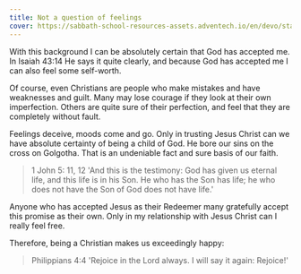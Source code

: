 ```yaml
---
title: Not a question of feelings
cover: https://sabbath-school-resources-assets.adventech.io/en/devo/start-into-life/13-lesson-13/iMZ1679592957448.jpg
---
```


With this background I can be absolutely certain that God has accepted me. In Isaiah 43:1­4 He says it quite clearly, and because God has accepted me I can also feel some self-­worth.

Of course, even Christians are people who make mistakes and have weaknesses and guilt. Many may lose courage if they look at their own imperfection. Others are quite sure of their perfection, and feel that they are completely without fault.

Feelings deceive, moods come and go. Only in trusting Jesus Christ can we have absolute certainty of being a child of God. He bore our sins on the cross on Golgotha. That is an undeniable fact and sure basis of our faith.

> <callout>1 John 5: 11, 12</callout>
> 'And this is the testimony: God has given us eternal life, and this life is in his Son. He who has the Son has life; he who does not have the Son of God does not have life.'

Anyone who has accepted Jesus as their Redeemer many gratefully accept this promise as their own. Only in my relationship with Jesus Christ can I really feel free.

Therefore, being a Christian makes us exceedingly happy:

> <callout>Philippians 4:4</callout>
> 'Rejoice in the Lord always. I will say it again: Rejoice!'